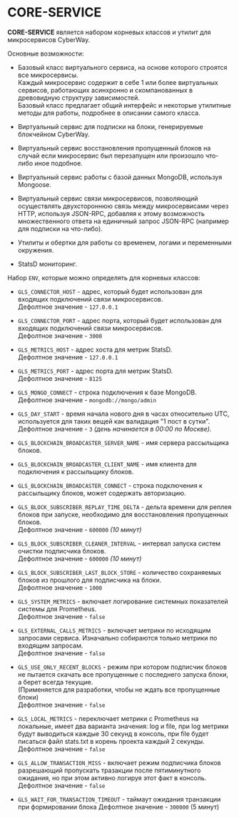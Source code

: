 # CORE-SERVICE

**CORE-SERVICE** является набором корневых классов и утилит для микросервисов CyberWay.

Основные возможности:

-   Базовый класс виртуального сервиса, на основе которого строятся все микросервисы.  
    Каждый микросервис содержит в себе 1 или более виртуальных сервисов, работающих асинхронно и скомпанованных в древовидную структуру зависимостей.  
    Базовый класс предлагает общий интерфейс и некоторые утилитные методы для работы, подробнее в описании самого класса.

-   Виртуальный сервис для подписки на блоки, генерируемые блокчейном CyberWay.

-   Виртуальный сервис восстановления пропущенный блоков на случай если микросервис был перезапущен или произошло что-либо иное подобное.

-   Виртуальный сервис работы с базой данных MongoDB, используя Mongoose.

-   Виртуальный сервис связи микросервисов, позволяющий осуществлять двухстороннюю связь между микросервисами через HTTP, используя JSON-RPC, добавляя к этому возможность множественного ответа на единичный запрос JSON-RPC (например для подписки на что-либо).

-   Утилиты и обертки для работы со временем, логами и переменными окружения.

-   StatsD мониторинг.

Набор `ENV`, которые можно определять для корневых классов:

-   `GLS_CONNECTOR_HOST` - адрес, который будет использован для входящих подключений связи микросервисов.  
    Дефолтное значение - `127.0.0.1`

-   `GLS_CONNECTOR_PORT` - адрес порта, который будет использован для входящих подключений связи микросервисов.  
    Дефолтное значение - `3000`

-   `GLS_METRICS_HOST` - адрес хоста для метрик StatsD.  
    Дефолтное значение - `127.0.0.1`

-   `GLS_METRICS_PORT` - адрес порта для метрик StatsD.  
    Дефолтное значение - `8125`

-   `GLS_MONGO_CONNECT` - строка подключения к базе MongoDB.  
    Дефолтное значение - `mongodb://mongo/admin`

-   `GLS_DAY_START` - время начала нового дня в часах относительно UTC, используется для таких вещей как валидация "1 пост в сутки".  
    Дефолтное значение - `3` _(день начинается в 00:00 по Москве)._

-   `GLS_BLOCKCHAIN_BROADCASTER_SERVER_NAME` - имя сервера рассыльщика блоков.

-   `GLS_BLOCKCHAIN_BROADCASTER_CLIENT_NAME` - имя клиента для подключения к рассыльщику блоков.

-   `GLS_BLOCKCHAIN_BROADCASTER_CONNECT` - строка подключения к рассыльщику блоков, может содержать авторизацию.

-   `GLS_BLOCK_SUBSCRIBER_REPLAY_TIME_DELTA` - дельта времени для реплея блоков при запуске, необходимо для восстановления пропущенных блоков.  
    Дефолтное значение - `600000` _(10 минут)_

-   `GLS_BLOCK_SUBSCRIBER_CLEANER_INTERVAL` - интервал запуска систем очистки подписчика блоков.  
    Дефолтное значение - `600000` _(10 минут)_

-   `GLS_BLOCK_SUBSCRIBER_LAST_BLOCK_STORE` - количество сохраняемых блоков из прошлого для подписчика на блоки.  
    Дефолтное значение - `1000`

-   `GLS_SYSTEM_METRICS` - включает логирование системных показателей системы для Prometheus.  
    Дефолтное значение - `false` 
    
-   `GLS_EXTERNAL_CALLS_METRICS` - включает метрики по исходящим запросами сервиса. Изначально собираются только метрики по входящим запросам.  
    Дефолтное значение - `false`

-   `GLS_USE_ONLY_RECENT_BLOCKS` - режим при котором подписчик блоков не пытается скачать все пропущенные с последнего запуска блоки, а берет всегда текущие.  
    (Применяется для разработки, чтобы не ждать все пропущенные блоки)   
    Дефолтное значение - `false`

-   `GLS_LOCAL_METRICS` - переключает метрики с Prometheus на локальные, имеет два варианта значения: log и file, при log метрики будут выводиться каждые 30 секунд в консоль, при file будет писаться файл stats.txt в корень проекта каждый 2 секунды.  
    Дефолтное значение - `false`

-   `GLS_ALLOW_TRANSACTION_MISS` - включает режим подписчика блоков разрешающий пропускать тразакции после пятиминутного ожидания, но при этом активно логируя этот факт в консоль.  
    Дефолтное значение - `false`

-   `GLS_WAIT_FOR_TRANSACTION_TIMEOUT` - таймаут ожидания транзакции при формировании блока
    Дефолтное значение - `300000` (5 минут)
